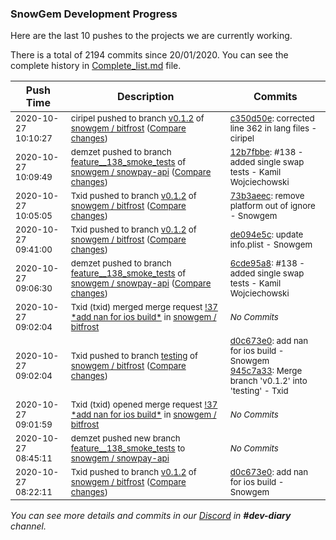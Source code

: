 
### SnowGem Development Progress

Here are the last 10 pushes to the projects we are currently working.

There is a total of 2194 commits since 20/01/2020. You can see the complete history in
 [Complete_list.md](Complete_list.md) file.

| Push Time | Description | Commits |
| --- | --- | --- |
| <sub>2020-10-27 10:10:27</sub> | <sub>ciripel pushed to branch [v0\.1\.2](https://gitlab.com/snowgem/bitfrost/commits/v0.1.2) of [snowgem / bitfrost](https://gitlab.com/snowgem/bitfrost) ([Compare changes](https://gitlab.com/snowgem/bitfrost/compare/73b3aeece606928dedaa703664d4efd0d873be2d...c350d50ecdc5e93c46eb303e556f77edda1da926))</sub> | <sub>[c350d50e](https://gitlab.com/snowgem/bitfrost/-/commit/c350d50ecdc5e93c46eb303e556f77edda1da926): corrected line 362 in lang files - ciripel</sub> |
| <sub>2020-10-27 10:09:49</sub> | <sub>demzet pushed to branch [feature\_\_138\_smoke\_tests](https://gitlab.com/snowgem/snowpay-api/commits/feature__138_smoke_tests) of [snowgem / snowpay\-api](https://gitlab.com/snowgem/snowpay-api) ([Compare changes](https://gitlab.com/snowgem/snowpay-api/compare/6cde95a8a3dfe591f4a3628ae43cb1eb3f03175c...12b7fbbecd989343b8e309ceb4a2e6972962d323))</sub> | <sub>[12b7fbbe](https://gitlab.com/snowgem/snowpay-api/-/commit/12b7fbbecd989343b8e309ceb4a2e6972962d323): #138 - added single swap tests - Kamil Wojciechowski</sub> |
| <sub>2020-10-27 10:05:05</sub> | <sub>Txid pushed to branch [v0\.1\.2](https://gitlab.com/snowgem/bitfrost/commits/v0.1.2) of [snowgem / bitfrost](https://gitlab.com/snowgem/bitfrost) ([Compare changes](https://gitlab.com/snowgem/bitfrost/compare/de094e5cdddb3e33983f14c976e4ad6dfd3d50cc...73b3aeece606928dedaa703664d4efd0d873be2d))</sub> | <sub>[73b3aeec](https://gitlab.com/snowgem/bitfrost/-/commit/73b3aeece606928dedaa703664d4efd0d873be2d): remove platform out of ignore - Snowgem</sub> |
| <sub>2020-10-27 09:41:00</sub> | <sub>Txid pushed to branch [v0\.1\.2](https://gitlab.com/snowgem/bitfrost/commits/v0.1.2) of [snowgem / bitfrost](https://gitlab.com/snowgem/bitfrost) ([Compare changes](https://gitlab.com/snowgem/bitfrost/compare/d0c673e04fe37c9a4fe010c03c7e91ea674a8a5d...de094e5cdddb3e33983f14c976e4ad6dfd3d50cc))</sub> | <sub>[de094e5c](https://gitlab.com/snowgem/bitfrost/-/commit/de094e5cdddb3e33983f14c976e4ad6dfd3d50cc): update info.plist - Snowgem</sub> |
| <sub>2020-10-27 09:06:30</sub> | <sub>demzet pushed to branch [feature\_\_138\_smoke\_tests](https://gitlab.com/snowgem/snowpay-api/commits/feature__138_smoke_tests) of [snowgem / snowpay\-api](https://gitlab.com/snowgem/snowpay-api) ([Compare changes](https://gitlab.com/snowgem/snowpay-api/compare/0021e28a9e1d72ca58a0d93d0736e95f67794083...6cde95a8a3dfe591f4a3628ae43cb1eb3f03175c))</sub> | <sub>[6cde95a8](https://gitlab.com/snowgem/snowpay-api/-/commit/6cde95a8a3dfe591f4a3628ae43cb1eb3f03175c): #138 - added single swap tests - Kamil Wojciechowski</sub> |
| <sub>2020-10-27 09:02:04</sub> | <sub>Txid (txid) merged merge request [\!37 \*add nan for ios build\*](https://gitlab.com/snowgem/bitfrost/-/merge_requests/37) in [snowgem / bitfrost](https://gitlab.com/snowgem/bitfrost)</sub> | <sub>_No Commits_</sub> |
| <sub>2020-10-27 09:02:04</sub> | <sub>Txid pushed to branch [testing](https://gitlab.com/snowgem/bitfrost/commits/testing) of [snowgem / bitfrost](https://gitlab.com/snowgem/bitfrost) ([Compare changes](https://gitlab.com/snowgem/bitfrost/compare/04ae759a237d8be89133d38b8d91a60c35c632c5...945c7a33b443fe8dd3074b991038064e34e5e3e8))</sub> | <sub>[d0c673e0](https://gitlab.com/snowgem/bitfrost/-/commit/d0c673e04fe37c9a4fe010c03c7e91ea674a8a5d): add nan for ios build - Snowgem<br>[945c7a33](https://gitlab.com/snowgem/bitfrost/-/commit/945c7a33b443fe8dd3074b991038064e34e5e3e8): Merge branch 'v0.1.2' into 'testing' - Txid</sub> |
| <sub>2020-10-27 09:01:59</sub> | <sub>Txid (txid) opened merge request [\!37 \*add nan for ios build\*](https://gitlab.com/snowgem/bitfrost/-/merge_requests/37) in [snowgem / bitfrost](https://gitlab.com/snowgem/bitfrost)</sub> | <sub>_No Commits_</sub> |
| <sub>2020-10-27 08:45:11</sub> | <sub>demzet pushed new branch [feature\_\_138\_smoke\_tests](https://gitlab.com/snowgem/snowpay-api/commits/feature__138_smoke_tests) to [snowgem / snowpay\-api](https://gitlab.com/snowgem/snowpay-api)</sub> | <sub>_No Commits_</sub> |
| <sub>2020-10-27 08:22:11</sub> | <sub>Txid pushed to branch [v0\.1\.2](https://gitlab.com/snowgem/bitfrost/commits/v0.1.2) of [snowgem / bitfrost](https://gitlab.com/snowgem/bitfrost) ([Compare changes](https://gitlab.com/snowgem/bitfrost/compare/004027b408a4bdea809a66f7a3dc1c8f3a1e9fd9...d0c673e04fe37c9a4fe010c03c7e91ea674a8a5d))</sub> | <sub>[d0c673e0](https://gitlab.com/snowgem/bitfrost/-/commit/d0c673e04fe37c9a4fe010c03c7e91ea674a8a5d): add nan for ios build - Snowgem</sub> |

_You can see more details and commits in our [Discord](https://discord.gg/zumGnbg) in **#dev-diary** channel._
